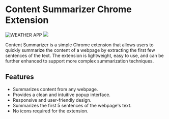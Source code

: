 # Content Summarizer Chrome Extension

![WEATHER APP](ime1.png)
![](ime2.png)

Content Summarizer is a simple Chrome extension that allows users to quickly summarize the content of a webpage by extracting the first few sentences of the text. The extension is lightweight, easy to use, and can be further enhanced to support more complex summarization techniques.


## Features

- Summarizes content from any webpage.
- Provides a clean and intuitive popup interface.
- Responsive and user-friendly design.
- Summarizes the first 5 sentences of the webpage's text.
- No icons required for the extension.
